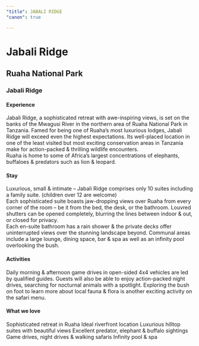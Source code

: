 ```yaml
---
"title": JABALI RIDGE
"canon": true

---
```


# Jabali Ridge
## Ruaha National Park
### Jabali Ridge

#### Experience
Jabali Ridge, a sophisticated retreat with awe-inspiring views, is set on the banks of the Mwagusi River in the northern area of Ruaha National Park in Tanzania.
Famed for being one of Ruaha’s most luxurious lodges, Jabali Ridge will exceed even the highest expectations.
Its well-placed location in one of the least visited but most exciting conservation areas in Tanzania make for action-packed &amp; thrilling wildlife encounters.  
Ruaha is home to some of Africa’s largest concentrations of elephants, buffaloes &amp; predators such as lion &amp; leopard.

#### Stay
Luxurious, small &amp; intimate – Jabali Ridge comprises only 10 suites including a family suite. (children over 12 are welcome)  
Each sophisticated suite boasts jaw-dropping views over Ruaha from every corner of the room – be it from the bed, the desk, or the bathroom.  Louvred shutters can be opened completely, blurring the lines between indoor &amp; out, or closed for privacy.  
Each en-suite bathroom has a rain shower &amp; the private decks offer uninterrupted views over the stunning landscape beyond.
Communal areas include a large lounge, dining space, bar &amp; spa as well as an infinity pool overlooking the bush.

#### Activities
Daily morning &amp; afternoon game drives in open-sided 4x4 vehicles are led by qualified guides.  Guests will also be able to enjoy action-packed night drives, searching for nocturnal animals with a spotlight.
Exploring the bush on foot to learn more about local fauna &amp; flora is another exciting activity on the safari menu.


#### What we love
Sophisticated retreat in Ruaha
Ideal riverfront location
Luxurious hilltop suites with beautiful views
Excellent predator, elephant &amp; buffalo sightings
Game drives, night drives &amp; walking safaris
Infinity pool &amp; spa